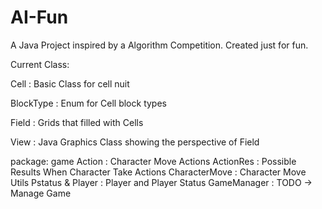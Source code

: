 # AI-Fun
A Java Project inspired by a Algorithm Competition. Created just for fun.

Current Class:

   Cell : Basic Class for cell nuit
   
   BlockType : Enum for Cell block types
   
   Field : Grids that filled with Cells
   
   View : Java Graphics Class showing the perspective of Field
   
   package: game
   		Action : Character Move Actions
   		ActionRes : Possible Results When Character Take Actions
   		CharacterMove : Character Move Utils
   		Pstatus & Player : Player and Player Status
   		GameManager : TODO -> Manage Game 
   
